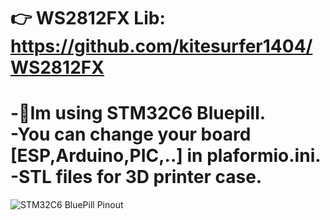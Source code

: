 👉 WS2812FX Lib: https://github.com/kitesurfer1404/WS2812FX  
=======
-📝Im using STM32C6 Bluepill.  
-You can change your board [ESP,Arduino,PIC,..] in plaformio.ini.  
-STL files for 3D printer case. 
=======
![STM32C6 BluePill Pinout](https://mischianti.org/wp-content/uploads/2022/02/Pinout-STM32-STM32F1-STM32F103-STM32F103C6-STM32F103C6T6-low-resolution.jpg)


